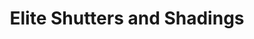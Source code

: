 ---
title: "Elite Shutters and Shadings"
url: /elk-grove/elite-shutters-and-shadings/
shop: Jalousien
---